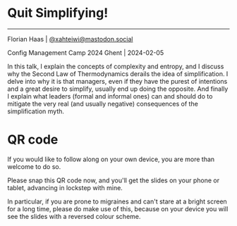 # Quit Simplifying!

* * *

Florian Haas | [@xahteiwi@mastodon.social](https://mastodon.social/@xahteiwi)

Config Management Camp 2024 Ghent | 2024-02-05

<!-- Note -->
In this talk, I explain the concepts of complexity and entropy, and I discuss why the Second Law of Thermodynamics derails the idea of simplification. I delve into why it is that managers, even if they have the purest of intentions and a great desire to simplify, usually end up doing the opposite. And finally I explain what leaders (formal and informal ones) can and should do to mitigate the very real (and usually negative) consequences of the simplification myth.


<!-- .slide: data-background-image="images/qrcode.svg" data-background-size="contain" -->
# QR code <!-- .element class="hidden" -->

<!-- Note -->
If you would like to follow along on your own device, you are more than welcome to do so.

Please snap this QR code now, and you'll get the slides on your phone or tablet, advancing in lockstep with mine.

In particular, if you are prone to migraines and can't stare at a bright screen for a long time, please do make use of this, because on your device you will see the slides with a reversed colour scheme.
